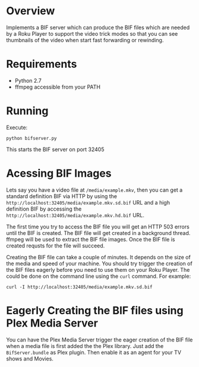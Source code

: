 # Overview

Implements a BIF server which can produce the BIF files which are needed
by a Roku Player to support the video trick modes so that you can 
see thumbnails of the video when start fast forwarding or rewinding.

# Requirements

* Python 2.7
* ffmpeg accessible from your PATH

# Running

Execute:

    python bifserver.py

This starts the BIF server on port 32405

# Acessing BIF Images

Lets say you have a video file at `/media/example.mkv`, then you can get
a standard definition BIF via HTTP by using the `http://localhost:32405/media/example.mkv.sd.bif`
URL and a high definition BIF by accessing the `http://localhost:32405/media/example.mkv.hd.bif` URL.

The first time you try to access the BIF file you will get an HTTP 503 errors until the BIF
is created.  The BIF file will get created in a background thread.  ffmpeg will 
be used to extract the BIF file images.  Once the BIF file is created requsts for the file will 
succeed.  

Creating the BIF file can take a couple of minutes. It depends on the size of the media
and speed of your machine.  You should try trigger the creation of the BIF files eagerly before
you need to use them on your Roku Player.  The could be done on the command line using the 
`curl` command.  For example:

    curl -I http://localhost:32405/media/example.mkv.sd.bif

# Eagerly Creating the BIF files using Plex Media Server

You can have the Plex Media Server trigger the eager creation of the BIF file when a media
file is first added the the Plex library.  Just add the `BifServer.bundle` as Plex plugin.
Then enable it as an agent for your TV shows and Movies.

